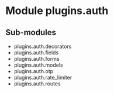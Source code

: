 Module plugins.auth
===================

Sub-modules
-----------
* plugins.auth.decorators
* plugins.auth.fields
* plugins.auth.forms
* plugins.auth.models
* plugins.auth.otp
* plugins.auth.rate_limiter
* plugins.auth.routes
